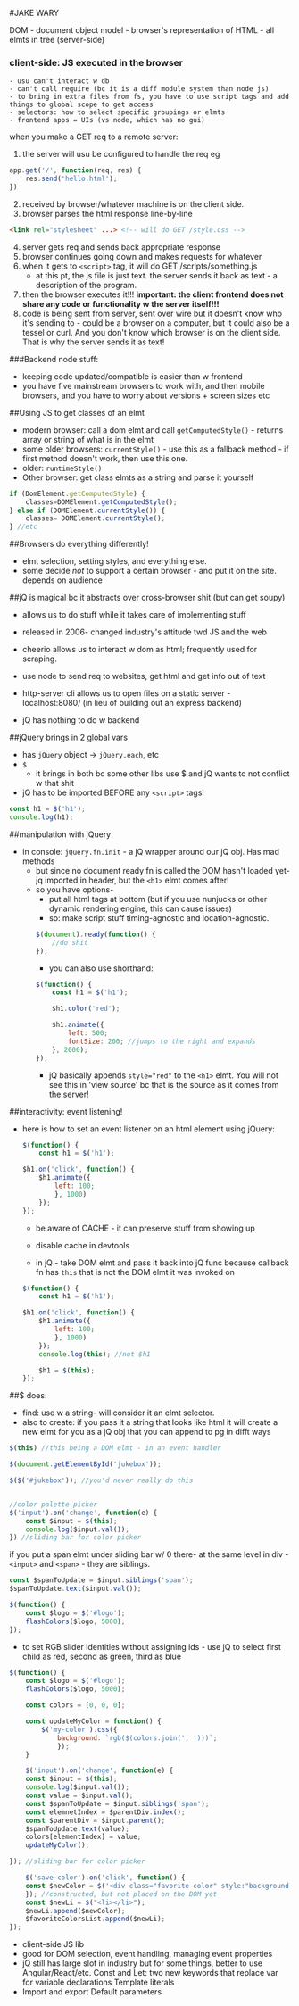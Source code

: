 #JAKE WARY

DOM - document object model - browser's representation of HTML - all elmts in tree (server-side)

### client-side: JS executed in the browser
 	- usu can't interact w db 
 	- can't call require (bc it is a diff module system than node js)
 	- to bring in extra files from fs, you have to use script tags and add things to global scope to get access
 	- selectors: how to select specific groupings or elmts 
 	- frontend apps = UIs (vs node, which has no gui)

when you make a GET req to a remote server:
1. the server will usu be configured to handle the req 
eg 
```javascript
app.get('/', function(req, res) {
	res.send('hello.html');
})
```
2. received by browser/whatever machine is on the client side. 
3. browser parses the html response line-by-line
```html 
<link rel="stylesheet" ...> <!-- will do GET /style.css -->
```
4. server gets req and sends back appropriate response
5. browser continues going down and makes requests for whatever 
6. when it gets to `<script>` tag, it will do GET /scripts/something.js 
	- at this pt, the js file is just text. the server sends it back as text - a description of the program.
7. then the browser executes it!!! **important: the client frontend does not share any code or functionality w the server itself!!!** 
8. code is being sent from server, sent over wire but it doesn't know who it's sending to - could be a browser on a computer, but it could also be a tessel or curl. And you don't know which browser is on the client side. That is why the server sends it as text! 

###Backend node stuff: 
- keeping code updated/compatible is easier than w frontend 
- you have five mainstream browsers to work with, and then mobile browsers, and you have to worry about versions + screen sizes etc

##Using JS to get classes of an elmt
- modern browser: call a dom elmt and call `getComputedStyle()` - returns array or string of what is in the elmt
- some older browsers: `currentStyle()` - use this as a fallback method - if first method doesn't work, then use this one. 
- older: `runtimeStyle()` 
- Other browser: get class elmts as a string and parse it yourself 

``` javascript
if (DomElement.getComputedStyle) {
	classes=DOMElement.getComputedStyle();
} else if (DOMElement.currentStyle()) {
	classes= DOMElement.currentStyle();
} //etc
```

##Browsers do everything differently! 
- elmt selection, setting styles, and everything else. 
- some decide *not* to support a certain browser - and put it on the site. depends on audience

##jQ is magical bc it abstracts over cross-browser shit (but can get soupy)
- allows us to do stuff while it takes care of implementing stuff 
- released in 2006- changed industry's attitude twd JS and the web 

- cheerio allows us to interact w dom as html; frequently used for scraping. 
- use node to send req to websites, get html and get info out of text
- http-server cli allows us to open files on a static server - localhost:8080/ (in lieu of building out an express backend) 
- jQ has nothing to do w backend 

##jQuery brings in 2 global vars
- has `jQuery` object -> `jQuery.each`, etc
- `$` 
	- it brings in both bc some other libs use $ and jQ wants to not conflict w that shit 
- jQ has to be imported BEFORE any `<script>` tags! 

``` javascript
const h1 = $('h1');
console.log(h1);
```
##manipulation with jQuery
- in console: 
	`jQuery.fn.init` - a jQ wrapper around our jQ obj. Has mad methods 
	- but since no document ready fn is called the DOM hasn't loaded yet- jq imported in header, but the  `<h1>` elmt comes after!
	- so you have options- 
		- put all html tags at bottom (but if you use nunjucks or other dynamic rendering engine, this can cause issues) 
		- so: make script stuff timing-agnostic and location-agnostic.
		```javascript
		$(document).ready(function() {
			//do shit
		});
		```
		- you can also use shorthand: 
		``` javascript
		$(function() {
			const h1 = $('h1');

			$h1.color('red');

			$h1.animate({
				left: 500;
				fontSize: 200; //jumps to the right and expands
			}, 2000); 
		});
		```
		- jQ basically appends `style="red"` to the `<h1>` elmt. You will not see this in 'view source' bc that is the source as it comes from the server! 


##interactivity: event listening!
- here is how to set an event listener on an html element using jQuery: 

	``` javascript
	$(function() {
		const h1 = $('h1');

	$h1.on('click', function() {
		$h1.animate({
			left: 100;
			}, 1000)
		});
	});
	```

	- be aware of CACHE - it can preserve stuff from showing up 
	- disable cache in devtools 

	- in jQ - take DOM elmt and pass it back into jQ func 
	because callback fn has `this` that is not the DOM elmt it was invoked on


	``` javascript
	$(function() {
		const h1 = $('h1');

	$h1.on('click', function() {
		$h1.animate({
			left: 100;
			}, 1000)
		});
		console.log(this); //not $h1

		$h1 = $(this);
	});
	```

##$ does: 

- find: use w a string- will consider it an elmt selector.
- also to create: if you pass it a string that looks like html it will create a new elmt for you as a jQ obj that you can append to pg in difft ways

```javascript
$(this) //this being a DOM elmt - in an event handler

$(document.getElementById('jukebox')); 

$($('#jukebox')); //you'd never really do this 


//color palette picker 
$('input').on('change', function(e) {
	const $input = $(this);
	console.log($input.val());
}) //sliding bar for color picker 
```

if you put a span elmt under sliding bar w/ 0 there- at the same level in div - `<input>` and `<span>` - they are siblings. 
```javascript
const $spanToUpdate = $input.siblings('span'); 
$spanToUpdate.text($input.val());
```

```javascript
$(function() {
	const $logo = $('#logo');
	flashColors($logo, 5000);
});
```
- to set RGB slider identities without assigning ids - use jQ to select first child as red, second as green, third as blue 

```javascript
$(function() {
	const $logo = $('#logo');
	flashColors($logo, 5000);

	const colors = [0, 0, 0];

	const updateMyColor = function() {
		$('my-color').css({
			background: `rgb($(colors.join(', ')))`;
			});
	}

	$('input').on('change', function(e) {
	const $input = $(this);
	console.log($input.val());
	const value = $input.val();
	const $spanToUpdate = $input.siblings('span');
	const elemnetIndex = $parentDiv.index();
	const $parentDiv = $input.parent();
	$spanToUpdate.text(value);
	colors[elementIndex] = value;
	updateMyColor();

}); //sliding bar for color picker 

	$('save-color').on('click', function() {
	const $newColor = $('<div class="favorite-color" style:"background: `rgb($(colors.join(",")))`;"></div>')
	}); //constructed, but not placed on the DOM yet 
	const $newLi = $("<li></li>");
	$newLi.append($newColor);
	$favoriteColorsList.append($newLi);
});
```

- client-side JS lib
- good for DOM selection, event handling, managing event properties
- jQ still has large slot in industry but for some things, better to use Angular/React/etc. 
Const and Let: two new keywords that replace var for variable declarations
Template literals
- Import and export
Default parameters

